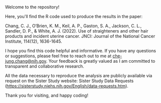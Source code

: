 Welcome to the repository!

Here, you'll find the R code used to produce the results in the paper:

Chang, C. J., O’Brien, K. M., Keil, A. P., Gaston, S. A., Jackson, C. L., Sandler, D. P., & White, A. J. (2022). Use of straighteners and other hair products and incident uterine cancer. JNCI: Journal of the National Cancer Institute, 114(12), 1636-1645.

I hope you find this code helpful and informative. If you have any questions or suggestions, please feel free to reach out to me at che-jung.chang@nih.gov. Your feedback is greatly valued as I am committed to transparent and collaborative research.

All the data necessary to reproduce the analysis are publicly available via request on the Sister Study website: Sister Study Data Requests (https://sisterstudy.niehs.nih.gov/English/data-requests.htm).

Thank you for visiting, and happy coding!
